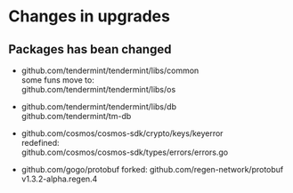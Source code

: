 # Changes in upgrades

## Packages has bean changed

- github.com/tendermint/tendermint/libs/common  
  some funs move to:  
  github.com/tendermint/tendermint/libs/os  

- github.com/tendermint/tendermint/libs/db  
  github.com/tendermint/tm-db  

- github.com/cosmos/cosmos-sdk/crypto/keys/keyerror  
  redefined:  
  github.com/cosmos/cosmos-sdk/types/errors/errors.go

- github.com/gogo/protobuf
  forked:
  github.com/regen-network/protobuf v1.3.2-alpha.regen.4
